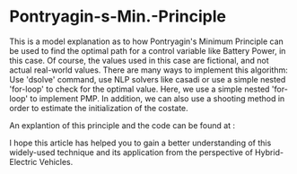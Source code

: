 # Pontryagin-s-Min.-Principle

This is a model explanation as to how Pontryagin's Minimum Principle can be used to find the optimal path for a control variable like Battery Power, in this case. Of course, the values used in this case are fictional, and not actual real-world values. There are many ways to implement this algorithm: Use 'dsolve' command, use NLP solvers like casadi or use a simple nested 'for-loop' to check for the optimal value. Here, we use a simple nested 'for-loop' to implement PMP. In addition, we can also use a shooting method in order to estimate the initialization of the costate. 

An explantion of this principle and the code can be found at : 

I hope this article has helped you to gain a better understanding of this widely-used technique and its application from the perspective of Hybrid-Electric Vehicles. 

